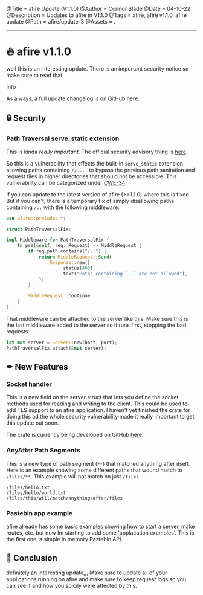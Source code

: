 @Title = afire Update (V1.1.0)
@Author = Connor Slade
@Date = 04-10-22
@Description = Updates to afire in V1.1.0
@Tags = afire, afire v1.1.0, afire update
@Path = afire/update-3
@Assets = .

---

# 🔥 afire v1.1.0

well this is an interesting update.
There is an important security notice so make sure to read that.

<div ad info>
Info

As always, a full update changelog is on GitHub [here](https://github.com/Basicprogrammer10/afire/blob/v1.1.0/Changelog.md).

</div>

## 🔒 Security

### Path Traversal serve_static extension

This is kinda *really important*.
The official security advisory thing is [here][path-traversal-advisory].

So this is a vulnerability that effects the built-in `serve_static` extension allowing paths containing `//....` to bypass the previous path sanitation and request files in higher directories that should not be accessible.
This vulnerability can be categorized under [CWE-34][cwe-34].

If you can update to the latest version of afire (>=1.1.0) where this is fixed.
But if you can't, there is a temporary fix of simply disallowing paths containing `/..` with the following middleware:

```rust
use afire::prelude::*;

struct PathTraversalFix;

impl Middleware for PathTraversalFix {
    fn pre(&self, req: Request) -> MiddleRequest {
        if req.path.contains("/..") {
            return MiddleRequest::Send(
                Response::new()
                    .status(400)
                    .text("Paths containing `..` are not allowed"),
            );
        }

        MiddleRequest::Continue
    }
}
```

That middleware can be attached to the server like this.
Make sure this is the last middleware added to the server so it runs first, stopping the bad requests.

```rust
let mut server = Server::new(host, port);
PathTraversalFix.attach(&mut server);
```

## ✒ New Features

### Socket handler

This is a new field on the server struct that lets you define the socket methods used for reading and writing to the client.
This could be used to add TLS support to an afire application.
I haven't yet finished the crate for doing this ad the whole security vulnerability made it really important to get this update out soon.

The crate is currently being developed on GitHub [here][afire-tls].

### AnyAfter Path Segments

This is a new type of path segment (`**`) that matched anything after itself.
Here is an example showing some different paths that wound match to `/files/**`.
This example will not match on just `/files`

```
/files/hello.txt
/files/hello/world.txt
/files/this/will/match/anything/after/files
```

### Pastebin app example

afire already has some basic examples showing how to start a server, make routes, etc. but now Im starting to add some 'applacation examples'.
This is the first one, a simple in memory Pastebin API.

## 🥧 Conclusion

definitely an interesting update,,,
Make sure to update all of your applications running on afire and make sure to keep request logs so you can see if and how you spicily were affected by this.


[path-traversal-advisory]: https://github.com/Basicprogrammer10/afire/security/advisories/GHSA-3227-r97m-8j95
[cwe-34]: https://cwe.mitre.org/data/definitions/34.html
[afire-tls]: https://github.com/Basicprogrammer10/afire_tls
